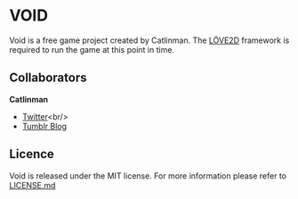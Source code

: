 VOID
==============

Void is a free game project created by Catlinman. The [LÖVE2D](https://love2d.org/) framework is required to run the game at this point in time.

Collaborators
--------------
**Catlinman** <br/>
- [Twitter](https://twitter.com/Catlinman_)<br/>
- [Tumblr Blog](http://xcatlinman.tumblr.com/)<br/>

Licence
--------------

Void is released under the MIT license. For more information please refer to [LICENSE.md](https://github.com/Catlinman/Void/blob/master/LICENSE.md)